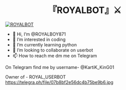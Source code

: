 <h1 align="center">
<b> 『ROYALBOT』⚔️ </b>
</h1>

[![ROYALBOT](https://telegra.ph/file/07b8bf2e56dc4b75be9b6.jpg)](https://github.com/ROYALBOY871/gitin)


- 👋 Hi, I’m @ROYALBOY871
- 👀 I’m interested in coding
- 🌱 I’m currently learning python
- 💞️ I’m looking to collaborate on userbot
- 📫 How to reach me dm me on Telegram

<!---
ROYALBOY871/ROYALBOY871 is a ✨ special ✨ repository because its `README.md` (this file) appears on your GitHub profile.
You can click the Preview link to take a look at your changes.
--->

On Telegram find me by username- @KartiK_KinG01

Owner of - ROYAL_USERBOT
<https://telegra.ph/file/07b8bf2e56dc4b75be9b6.jpg>

